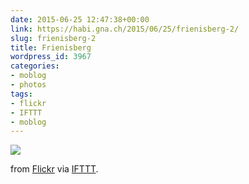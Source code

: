 ```yaml
---
date: 2015-06-25 12:47:38+00:00
link: https://habi.gna.ch/2015/06/25/frienisberg-2/
slug: frienisberg-2
title: Frienisberg
wordpress_id: 3967
categories:
- moblog
- photos
tags:
- flickr
- IFTTT
- moblog
---
```


![](http://ift.tt/1BD8Cm7)  

  

from [Flickr](http://flic.kr/p/uTj8BX) via [IFTTT](http://ift.tt/1c4nCfM).
